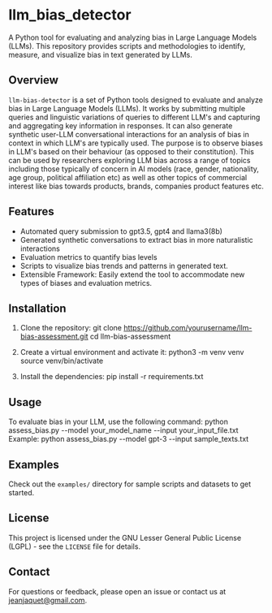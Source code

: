 # llm_bias_detector
A Python tool for evaluating and analyzing bias in Large Language Models (LLMs). This repository provides scripts and methodologies to identify, measure, and visualize bias in text generated by LLMs.

## Overview
`llm-bias-detector` is a set of Python tools designed to evaluate and analyze bias in Large Language Models (LLMs). It works by submitting multiple queries and linguistic variations of queries to different LLM's and capturing and aggregating key information in responses. It can also generate synthetic user-LLM conversational interactions for an analysis of bias in context in which LLM's are typically used. The purpose is to observe biases in LLM's based on their behaviour (as opposed to their constitution). This can be used by researchers exploring LLM bias across a range of topics including those typically of concern in AI models (race, gender, nationality, age group, political affiliation etc) as well as other topics of commercial interest like bias towards products, brands, companies product features etc. 

## Features
- Automated query submission to gpt3.5, gpt4 and llama3(8b)
- Generated synthetic conversations to extract bias in more naturalistic interactions
- Evaluation metrics to quantify bias levels
- Scripts to visualize bias trends and patterns in generated text.
- Extensible Framework: Easily extend the tool to accommodate new types of biases and evaluation metrics.

## Installation

1. Clone the repository:
git clone https://github.com/yourusername/llm-bias-assessment.git
cd llm-bias-assessment

2. Create a virtual environment and activate it:
python3 -m venv venv
source venv/bin/activate

3. Install the dependencies:
pip install -r requirements.txt

## Usage

To evaluate bias in your LLM, use the following command:
python assess_bias.py --model your_model_name --input your_input_file.txt
Example: python assess_bias.py --model gpt-3 --input sample_texts.txt

## Examples

Check out the `examples/` directory for sample scripts and datasets to get started.

## License

This project is licensed under the GNU Lesser General Public License (LGPL) - see the `LICENSE` file for details.

## Contact

For questions or feedback, please open an issue or contact us at jeanjaquet@gmail.com.
